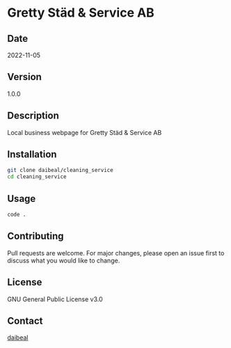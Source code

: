 # Gretty Städ & Service AB
## Date
2022-11-05
## Version
1.0.0
## Description
Local business webpage for Gretty Städ & Service AB
## Installation

```bash
git clone daibeal/cleaning_service
cd cleaning_service
```

## Usage

```bash
code .
```
## Contributing
Pull requests are welcome. For major changes, please open an issue first to discuss what you would like to change.
## License
GNU General Public License v3.0
## Contact
[daibeal](https://www.andresbenites.es)



